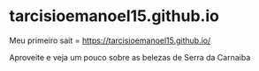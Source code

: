 # tarcisioemanoel15.github.io

Meu primeiro sait = https://tarcisioemanoel15.github.io/

Aproveite e veja um pouco sobre as belezas de Serra da Carnaiba
